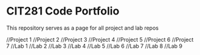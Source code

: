 # CIT281 Code Portfolio
This repository serves as a page for all project and lab repos

//Project 1
//Project 2
//Project 3
//Project 4
//Project 5
//Project 6
//Project 7
//Lab 1
//Lab 2
//Lab 3
//Lab 4
//Lab 5
//Lab 6
//Lab 7
//Lab 8
//Lab 9
